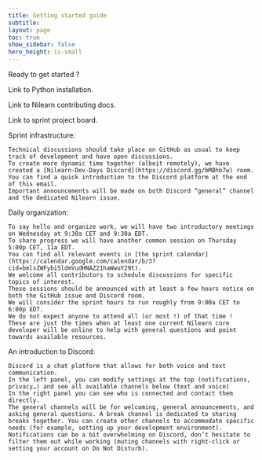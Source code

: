 ```yaml
---
title: Getting started guide
subtitle:
layout: page
toc: true
show_sidebar: false
hero_height: is-small
---
```


Ready to get started ?

Link to Python installation.

Link to Nilearn contributing docs.

Link to sprint project board.

Sprint infrastructure:

    Technical discussions should take place on GitHub as usual to keep track of development and have open discussions.
    To create more dynamic time together (albeit remotely), we have created a [Nilearn-Dev-Days Discord](https://discord.gg/bMBhb7w) room.
    You can find a quick introduction to the Discord platform at the end of this email.
    Important announcements will be made on both Discord “general” channel and the dedicated Nilearn issue.

Daily organization:

    To say hello and organize work, we will have two introductory meetings on Wednesday at 9:30a CET and 9:30a EDT.
    To share progress we will have another common session on Thursday 5:00p CET, 11a EDT.
    You can find all relevant events in [the sprint calendar](https://calendar.google.com/calendar/b/3?cid=bmlsZWFybi5ldmVudHNAZ21haWwuY29t).
    We welcome all contributors to schedule discussions for specific topics of interest.
    These sessions should be announced with at least a few hours notice on both the GitHub issue and Discord room.
    We will consider the sprint hours to run roughly from 9:00a CET to 6:00p EDT.
    We do not expect anyone to attend all (or most !) of that time !
    These are just the times when at least one current Nilearn core developer will be online to help with general questions and point towards available resources.

An introduction to Discord:

    Discord is a chat platform that allows for both voice and text communication.
    In the left panel, you can modify settings at the top (notifications, privacy…) and see all available channels below (text and voice)
    In the right panel you can see who is connected and contact them directly.
    The general channels will be for welcoming, general announcements, and asking general questions. A break channel is dedicated to sharing breaks together. You can create other channels to accommodate specific needs (for example, setting up your development environment).
    Notifications can be a bit overwhelming on Discord, don’t hesitate to filter them out while working (muting channels with right-click or setting your account on Do Not Disturb).
